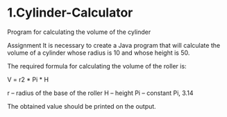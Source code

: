 # 1.Cylinder-Calculator
Program for calculating the volume of the cylinder

Assignment
It is necessary to create a Java program that will calculate the volume of a cylinder whose radius is 10 and whose height is 50.

The required formula for calculating the volume of the roller is:

V = r2 * Pi * H

r – radius of the base of the roller
H – height
Pi – constant Pi, 3.14


The obtained value should be printed on the output.
